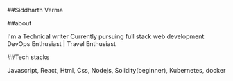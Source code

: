 ##Siddharth Verma

##about

I'm a Technical writer Currently pursuing full stack web development 
DevOps Enthusiast | Travel Enthusiast

##Tech stacks

Javascript, React, Html, Css, Nodejs, Solidity(beginner), Kubernetes, docker

 

